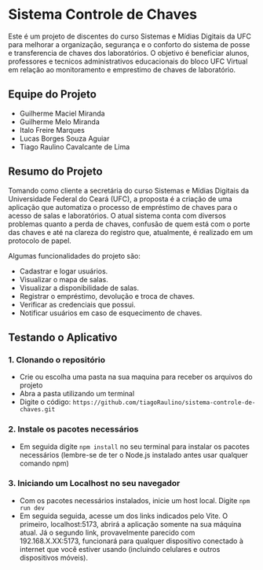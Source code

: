# Sistema Controle de Chaves
Este é um projeto de discentes do curso Sistemas e Mídias Digitais da UFC para melhorar a organização, segurança e o conforto do sistema de posse e transferencia de chaves dos laboratórios. O objetivo é beneficiar alunos, professores e tecnicos administrativos educacionais do bloco UFC Virtual em relação ao monitoramento e emprestimo de chaves de laboratório.

## Equipe do Projeto
* Guilherme Maciel Miranda
* Guilherme Melo Miranda
* Italo Freire Marques
* Lucas Borges Souza Aguiar
* Tiago Raulino Cavalcante de Lima

## Resumo do Projeto
Tomando como cliente a secretária do curso Sistemas e Mídias Digitais da Universidade Federal do Ceará (UFC), a proposta é a criação de uma aplicação que automatiza o processo de empréstimo de chaves para o acesso de salas e laboratórios. O atual sistema conta com diversos problemas quanto a perda de chaves, confusão de quem está com o porte das chaves e até na clareza do registro que, atualmente, é realizado em um protocolo de papel.

Algumas funcionalidades do projeto são:
* Cadastrar e logar usuários.
* Visualizar o mapa de salas.
* Visualizar a disponibilidade de salas.
* Registrar o empréstimo, devolução e troca de chaves.
* Verificar as credenciais que possui.
* Notificar usuários em caso de esquecimento de chaves.

## Testando o Aplicativo 

### 1. Clonando o repositório
* Crie ou escolha uma pasta na sua maquina para receber os arquivos do projeto
* Abra a pasta utilizando um terminal
* Digite o código: `https://github.com/tiagoRaulino/sistema-controle-de-chaves.git`
  
### 2. Instale os pacotes necessários
* Em seguida digite `npm install` no seu terminal para instalar os pacotes necessários (lembre-se de ter o Node.js instalado antes usar qualquer comando npm)

### 3. Iniciando um Localhost no seu navegador
* Com os pacotes necessários instalados, inicie um host local. Digite `npm run dev`
* Em seguida seguida, acesse um dos links indicados pelo Vite. O primeiro, localhost:5173, abrirá a aplicação somente na sua máquina atual. Já o segundo link, provavelmente parecido com 192.168.X.XX:5173, funcionará para qualquer dispositivo conectado à internet que você estiver usando (incluindo celulares e outros dispositivos móveis).
